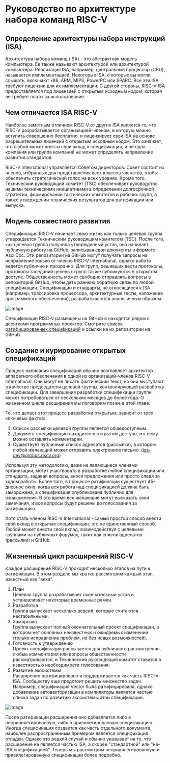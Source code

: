# Руководство по архитектуре набора команд RISC-V
## Определение архитектуры набора инструкций (ISA)
Архитектура набора команд (ISA) - это абстрактная модель компьютера. 
Ее также называют архитектурой или архитектурой компьютера. Реализация ISA, например, центральный процессор (CPU), называется имплементацией. 
Некоторые ISA, о которых вы могли слышать, включают x86, ARM, MIPS, PowerPC или SPARC. Все эти ISA требуют лицензии для их имплементации. 
С другой стороны, RISC-V ISA предоставляется под лицензией с открытым исходным кодом, которая не требует платы за использование.

## Чем отличается ISA RISC-V
Наиболее заметным отличием RISC-V от других ISA является то, что RISC-V разрабатывается организацией-членом, 
в которую можно вступить совершенно бесплатно, и лицензирует свои ISA на основе разрешительных лицензий с открытым исходным кодом. 
Это означает, что любой может внести свой вклад в спецификации, и ни одна компания или группа компаний не может определять направление развития стандартов.

RISC-V International управляется Советом директоров. Совет состоит из членов, избранных для представления всех классов членства, 
чтобы обеспечить стратегический голос на всех уровнях. Кроме того, Технический руководящий комитет (TSC) обеспечивает руководство 
нашими техническими инициативами в определении долгосрочной стратегии, формировании тактических комитетов и рабочих групп, 
а также утверждении технических результатов для ратификации или выпуска.

## Модель совместного развития
Спецификация RISC-V начинает свою жизнь как только целевая группа утверждается Техническим руководящим комитетом (TSC). 
После того, как целевая группа получила утвержденный устав, она начинает публичную работу на GitHub, 
записывая свои документы в формате AsciiDoc. Эти репозитории на GitHub могут получать запросы на исправление только от членов RISC-V International, 
однако работа ведется публично и прозрачно. Для групп, решивших вести протоколы, протоколы заседаний целевых групп также публикуются в открытом доступе. 
Общественность может свободно отправлять вопросы в репозиторий GitHub, чтобы дать раннюю обратную связь по любой спецификации. 
Спецификации и стандарты, не относящиеся к ISA (например, трассировка процессора, архитектурные тесты, наложение программного обеспечения), 
разрабатываются аналогичным образом.

![image](https://github.com/mt-omarov/Intro-to-RISC-V/assets/95280619/38a4fee2-4292-4ee4-bbc5-feae46c47870)

Спецификации RISC-V размещены на GitHub и находятся рядом с десятками программных проектов. 
Смотрите [список ратифицированных спецификаций](https://riscv.org/technical/specifications/) и ссылки на их репозитории на GitHub.

## Создание и курирование открытых спецификаций
Процесс написания спецификаций обычно возглавляет архитектор аппаратного обеспечения в одной из организаций-членов RISC-V International. 
Они могут не писать фактический текст, но они выступают в качестве председателя целевой группы, контролирующей разработку спецификации. 
Для завершения разработки спецификации группе может потребоваться от нескольких месяцев до более года. 
О жизненном цикле расширения мы поговорим позже в этой главе.

То, что делает этот процесс разработки открытым, зависит от трех ключевых фактов:
1. Список рассылки целевой группы является общедоступным.
2. Документ спецификации находится в открытом доступе, и к нему можно оставлять комментарии.
3. Существует публичный список адресатов (рассылки), в котором любой желающий может отправить электронное письмо. (isa-dev@groups.riscv.org)

Используя эту методологию, даже не являющиеся членами организации, могут участвовать в разработке любой спецификации или стандарта, задавая вопросы, 
внося предложения или просто следя за ходом работы. Более того, в процессе ратификации существует 45-дневное окно, когда вся работа над спецификацией 
должна быть заморожена, а спецификация опубликована публично для ознакомления. В это время все желающие могут высказать свои замечания, 
и все вопросы будут решены до голосования за ратификацию.

Хотя стать членом RISC-V International - самый простой способ внести свой вклад в открытые спецификации, это не единственный способ. 
Любой может внести свой вклад, взаимодействуя с целевыми группами на публичных форумах, таких как список адресатов (рассылки) и GitHub.

## Жизненный цикл расширений RISC-V
Каждое расширение RISC-V проходит несколько этапов на пути к ратификации. В этом разделе мы кратко рассмотрим каждый этап, известный как "веха".

1. План \
   Целевая группа разрабатывает окончательный устав и устанавливает некоторые временные рамки.
2. Разработка \
   Группа выпускает несколько версий, которые считаются нестабильными.
3. Заморозка \
   Группа выпускает полный окончательный проект спецификации, в котором нет основных неизвестных и ожидаемых изменений (только исправление проблем, но без новых возможностей).
4. Готовность к утверждению \
   Проект спецификации рассылается для публичного рассмотрения, любые комментарии или вопросы общественности рассматриваются, и Технический руководящий комитет ставится в известность о необходимости голосования.
5. Развитие экосистемы \
   Расширение ратифицировано и поддерживается как часть RISC-V ISA. Сообществу еще предстоит решить множество задач. Например, спецификация Vector была ратифицирована, однако добавление автовекторизации в компиляторы является частью списка задач по развитию экосистемы этой спецификации.
   
![image](https://github.com/mt-omarov/Intro-to-RISC-V/assets/95280619/ec6046be-1532-4e01-9f32-aa8924586807)

После ратификации расширения оно добавляется либо в непривилегированную, либо в привилегированную спецификацию. 
Иногда спецификация создается как часть отдельного документа, наиболее распространенным примером является спецификация отладки. 
Однако это редкий случай и обычно указывает на то, что расширение не является частью ISA, а скорее "стандартной" или "не-ISA спецификацией". 
Теперь мы рассмотрим непривилегированную и привилегированную спецификации более подробно.
